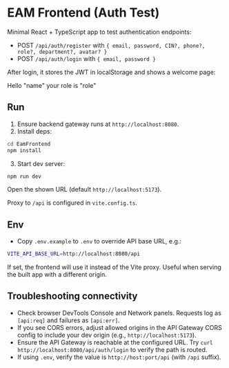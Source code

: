 # EAM Frontend (Auth Test)

Minimal React + TypeScript app to test authentication endpoints:

- POST `/api/auth/register` with `{ email, password, CIN?, phone?, role?, department?, avatar? }`
- POST `/api/auth/login` with `{ email, password }`

After login, it stores the JWT in localStorage and shows a welcome page:

Hello "name" your role is "role"

## Run

1. Ensure backend gateway runs at `http://localhost:8080`.
2. Install deps:

```bash
cd EamFrontend
npm install
```

3. Start dev server:

```bash
npm run dev
```

Open the shown URL (default `http://localhost:5173`).

Proxy to `/api` is configured in `vite.config.ts`.

## Env

- Copy `.env.example` to `.env` to override API base URL, e.g.:

```bash
VITE_API_BASE_URL=http://localhost:8080/api
```

If set, the frontend will use it instead of the Vite proxy. Useful when serving the built app with a different origin.

## Troubleshooting connectivity

- Check browser DevTools Console and Network panels. Requests log as `[api:req]` and failures as `[api:err]`.
- If you see CORS errors, adjust allowed origins in the API Gateway CORS config to include your dev origin (e.g., `http://localhost:5173`).
- Ensure the API Gateway is reachable at the configured URL. Try `curl http://localhost:8080/api/auth/login` to verify the path is routed.
- If using `.env`, verify the value is `http://host:port/api` (with `/api` suffix).